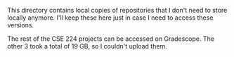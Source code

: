 This directory contains local copies of repositories that I don't need to store locally anymore. I'll keep these here just in case I need to access these versions.

The rest of the CSE 224 projects can be accessed on Gradescope. The other 3 took a total of 19 GB, so I couldn't upload them.
